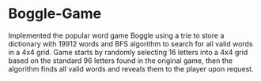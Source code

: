 # Boggle-Game
Implemented the popular word game Boggle using a trie to store a dictionary with 19912 words and BFS algorithm to search for all valid words in a 4x4 grid. Game starts by randomly selecting 16 letters into a 4x4 grid based on the standard 96 letters found in the original game, then the algorithm finds all valid words and reveals them to the player upon request.
